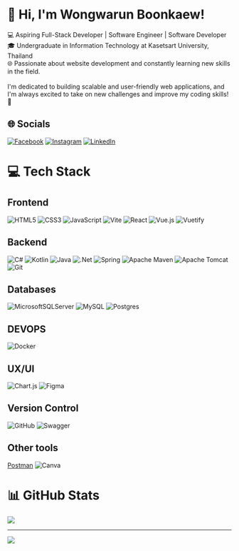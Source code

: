 # 💫 Hi, I'm Wongwarun Boonkaew!
💻 Aspiring Full-Stack Developer | Software Engineer | Software Developer<br>🎓 Undergraduate in Information Technology at Kasetsart University, Thailand<br>🌐 Passionate about website development and constantly learning new skills in the field.<br><br>I'm dedicated to building scalable and user-friendly web applications, and I'm always excited to take on new challenges and improve my coding skills! 🚀


## 🌐 Socials
[![Facebook](https://img.shields.io/badge/Facebook-%231877F2.svg?logo=Facebook&logoColor=white)](https://facebook.com/InsurgenceTH) [![Instagram](https://img.shields.io/badge/Instagram-%23E4405F.svg?logo=Instagram&logoColor=white)](https://instagram.com/sawa_murax) [![LinkedIn](https://img.shields.io/badge/LinkedIn-%230077B5.svg?logo=linkedin&logoColor=white)](https://linkedin.com/in/wongwarun-boonkaew) 

# 💻 Tech Stack
## Frontend
![HTML5](https://img.shields.io/badge/html5-%23E34F26.svg?style=for-the-badge&logo=html5&logoColor=white) ![CSS3](https://img.shields.io/badge/css3-%231572B6.svg?style=for-the-badge&logo=css3&logoColor=white) ![JavaScript](https://img.shields.io/badge/javascript-%23323330.svg?style=for-the-badge&logo=javascript&logoColor=%23F7DF1E) ![Vite](https://img.shields.io/badge/vite-%23646CFF.svg?style=for-the-badge&logo=vite&logoColor=white) ![React](https://img.shields.io/badge/react-%2320232a.svg?style=for-the-badge&logo=react&logoColor=%2361DAFB) ![Vue.js](https://img.shields.io/badge/vue.js-%2335495e.svg?style=for-the-badge&logo=vuedotjs&logoColor=%234FC08D) ![Vuetify](https://img.shields.io/badge/Vuetify-1867C0?style=for-the-badge&logo=vuetify&logoColor=AEDDFF)

## Backend
![C#](https://img.shields.io/badge/c%23-%23239120.svg?style=for-the-badge&logo=csharp&logoColor=white) ![Kotlin](https://img.shields.io/badge/kotlin-%237F52FF.svg?style=for-the-badge&logo=kotlin&logoColor=white) ![Java](https://img.shields.io/badge/java-%23ED8B00.svg?style=for-the-badge&logo=openjdk&logoColor=white)  ![.Net](https://img.shields.io/badge/.NET-5C2D91?style=for-the-badge&logo=.net&logoColor=white) ![Spring](https://img.shields.io/badge/spring-%236DB33F.svg?style=for-the-badge&logo=spring&logoColor=white) ![Apache Maven](https://img.shields.io/badge/Apache%20Maven-C71A36?style=for-the-badge&logo=Apache%20Maven&logoColor=white) ![Apache Tomcat](https://img.shields.io/badge/apache%20tomcat-%23F8DC75.svg?style=for-the-badge&logo=apache-tomcat&logoColor=black) ![Git](https://img.shields.io/badge/git-%23F05033.svg?style=for-the-badge&logo=git&logoColor=white) 

## Databases
![MicrosoftSQLServer](https://img.shields.io/badge/Microsoft%20SQL%20Server-CC2927?style=for-the-badge&logo=microsoft%20sql%20server&logoColor=white) ![MySQL](https://img.shields.io/badge/mysql-4479A1.svg?style=for-the-badge&logo=mysql&logoColor=white) ![Postgres](https://img.shields.io/badge/postgres-%23316192.svg?style=for-the-badge&logo=postgresql&logoColor=white)

## DEVOPS
![Docker](https://img.shields.io/badge/docker-%230db7ed.svg?style=for-the-badge&logo=docker&logoColor=white)

## UX/UI
![Chart.js](https://img.shields.io/badge/chart.js-F5788D.svg?style=for-the-badge&logo=chart.js&logoColor=white) ![Figma](https://img.shields.io/badge/figma-%23F24E1E.svg?style=for-the-badge&logo=figma&logoColor=white) 

## Version Control
![GitHub](https://img.shields.io/badge/github-%23121011.svg?style=for-the-badge&logo=github&logoColor=white) ![Swagger](https://img.shields.io/badge/-Swagger-%23Clojure?style=for-the-badge&logo=swagger&logoColor=white)

## Other tools
[Postman](https://img.shields.io/badge/Postman-FF6C37?style=for-the-badge&logo=postman&logoColor=white) ![Canva](https://img.shields.io/badge/Canva-%2300C4CC.svg?style=for-the-badge&logo=Canva&logoColor=white) 

# 📊 GitHub Stats
![](https://github-readme-stats.vercel.app/api/top-langs/?username=sawamura722&theme=dark&hide_border=false&include_all_commits=false&count_private=false&layout=compact)

---
[![](https://visitcount.itsvg.in/api?id=sawamura722&icon=0&color=0)](https://visitcount.itsvg.in)

<!-- Proudly created with GPRM ( https://gprm.itsvg.in ) -->
